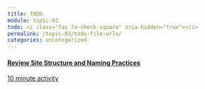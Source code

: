 ```yaml
---
title: TODO
module: topic-03
todo: <i class="fas fa-check-square" aria-hidden="true"></i>
permalink: /topic-03/todo-file-urls/
categories: uncategorized
---
```


<div class="row text-center">
  <div class="col-lg-4">
    <div class="bs-component">
      <div class="list-group">
        <a href="../../topic-02/naming-practices/" target="_blank" class="list-group-item">
          <i class="icon-hw fas fa-book-reader" aria-hidden="true"></i>
          <h4 class="list-group-item-heading">Review Site Structure and Naming Practices</h4>
          <div class="divider-hw"></div>
          <p class="list-group-item-text"><i class="far fa-clock" aria-hidden="true"></i> 10 minute activity</p>
        </a>
      </div>
    </div>
  </div>
</div>
